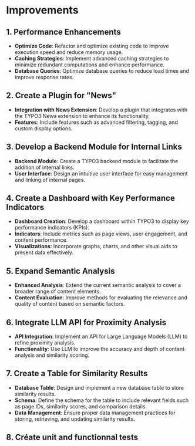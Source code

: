 # Improvements

## 1. Performance Enhancements

- **Optimize Code**: Refactor and optimize existing code to improve execution speed and reduce memory usage.
- **Caching Strategies**: Implement advanced caching strategies to minimize redundant computations and enhance performance.
- **Database Queries**: Optimize database queries to reduce load times and improve response rates.

## 2. Create a Plugin for "News"

- **Integration with News Extension**: Develop a plugin that integrates with the TYPO3 News extension to enhance its functionality.
- **Features**: Include features such as advanced filtering, tagging, and custom display options.

## 3. Develop a Backend Module for Internal Links

- **Backend Module**: Create a TYPO3 backend module to facilitate the addition of internal links.
- **User Interface**: Design an intuitive user interface for easy management and linking of internal pages.

## 4. Create a Dashboard with Key Performance Indicators

- **Dashboard Creation**: Develop a dashboard within TYPO3 to display key performance indicators (KPIs).
- **Indicators**: Include metrics such as page views, user engagement, and content performance.
- **Visualizations**: Incorporate graphs, charts, and other visual aids to present data effectively.

## 5. Expand Semantic Analysis

- **Enhanced Analysis**: Extend the current semantic analysis to cover a broader range of content elements.
- **Content Evaluation**: Improve methods for evaluating the relevance and quality of content based on semantic factors.

## 6. Integrate LLM API for Proximity Analysis

- **API Integration**: Implement an API for Large Language Models (LLM) to refine proximity analysis.
- **Functionality**: Use LLM to improve the accuracy and depth of content analysis and similarity scoring.

## 7. Create a Table for Similarity Results

- **Database Table**: Design and implement a new database table to store similarity results.
- **Schema**: Define the schema for the table to include relevant fields such as page IDs, similarity scores, and comparison details.
- **Data Management**: Ensure proper data management practices for storing, retrieving, and updating similarity results.


## 8. Créate unit and functionnal tests


